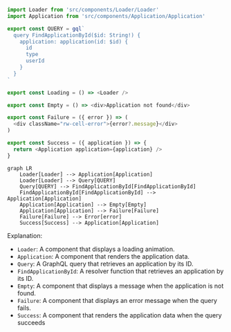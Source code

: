```js

import Loader from 'src/components/Loader/Loader'
import Application from 'src/components/Application/Application'

export const QUERY = gql`
  query FindApplicationById($id: String!) {
    application: application(id: $id) {
      id
      type
      userId
    }
  }
`

export const Loading = () => <Loader />

export const Empty = () => <div>Application not found</div>

export const Failure = ({ error }) => (
  <div className="rw-cell-error">{error?.message}</div>
)

export const Success = ({ application }) => {
  return <Application application={application} />
}


```

```mermaid
graph LR
    Loader[Loader] --> Application[Application]
    Loader[Loader] --> Query[QUERY]
    Query[QUERY] --> FindApplicationById[FindApplicationById]
    FindApplicationById[FindApplicationById] --> Application[Application]
    Application[Application] --> Empty[Empty]
    Application[Application] --> Failure[Failure]
    Failure[Failure] --> Error[error]
    Success[Success] --> Application[Application]
```
Explanation:

* `Loader`: A component that displays a loading animation.
* `Application`: A component that renders the application data.
* `Query`: A GraphQL query that retrieves an application by its ID.
* `FindApplicationById`: A resolver function that retrieves an application by its ID.
* `Empty`: A component that displays a message when the application is not found.
* `Failure`: A component that displays an error message when the query fails.
* `Success`: A component that renders the application data when the query succeeds

```
